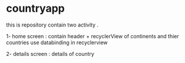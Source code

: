 # countryapp

this is repository contain two activity . 

1- home screen : contain header + recyclerView of continents and thier countries
    use databinding in recyclerview

2- details screen : details of country 

